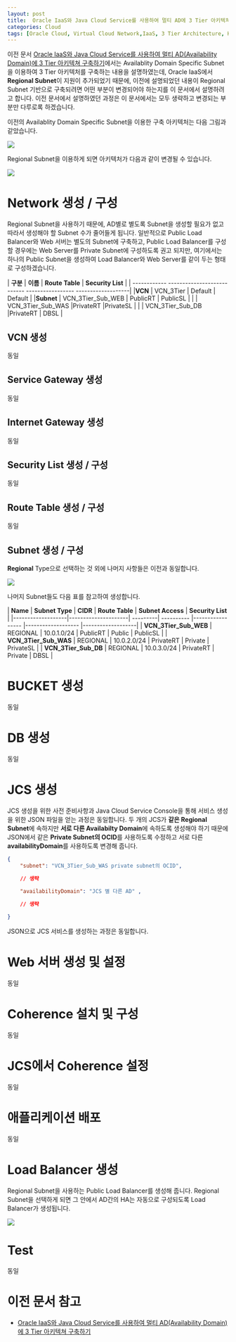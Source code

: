 ```yaml
---
layout: post
title:  Oracle IaaS와 Java Cloud Service를 사용하여 멀티 AD에 3 Tier 아키텍쳐 구축하기 (Regional Subnet 사용)
categories: Cloud
tags: [Oracle Cloud, Virtual Cloud Network,IaaS, 3 Tier Architecture, HA, Java Cloud Service] 
---
```


이전 문서 [Oracle IaaS와 Java Cloud Service를 사용하여 멀티 AD(Availability Domain)에 3 Tier 아키텍쳐 구축하기](/cloud/2019/basic-3tier-arch/)에서는 Availablity Domain Specific Subnet을 이용하여 3 Tier 아키텍처를 구축하는 내용을 설명하였는데, Oracle IaaS에서 **Regional Subnet**이 지원이 추가되었기 때문에, 이전에 설명되었던 내용이 Regional Subnet 기반으로 구축되려면 어떤 부분이 변경되어야 하는지를 이 문서에서 설명하려고 합니다. 
이전 문서에서 설명하였던 과정은 이 문서에서는 모두 생략하고 변경되는 부분만 다루로록 하겠습니다. 

이전의 Availablity Domain Specific Subnet을 이용한 구축 아키텍처는 다음 그림과 같았습니다.

![](/assets/images/3tier/image1.png)

Regional Subnet을 이용하게 되면 아키텍처가 다음과 같이 변경될 수 있습니다.

![](/assets/images/3tier/regional/architecture.png)


Network 생성 / 구성 
====================

Regional Subnet을 사용하기 때문에, AD별로 별도록 Subnet을 생성할 필요가 없고 따라서 생성해야 할 Subnet 수가 줄어들게 됩니다.
일반적으로 Public Load Balancer와 Web 서버는 별도의 Subnet에 구축하고, Public Load Balancer를 구성할 경우에는 Web Server를 Private Subnet에 구성하도록 권고 되지만, 여기에서는 하나의 Public Subnet을 생성하여 Load Balancer와 Web Server를 같이 두는 형태로 구성하겠습니다.

 | **구분**    | **이름**                 |   **Route Table**  | **Security List** |
 | ------------ --------------------------- ----------------- -------------------|
 |**VCN**    | VCN\_3Tier               |    Default         |  Default |
 |**Subnet** | VCN\_3Tier\_Sub\_WEB     |   PublicRT           | PublicSL |
 |           | VCN\_3Tier\_Sub\_WAS     |PrivateRT           |PrivateSL |
 |           | VCN\_3Tier\_Sub\_DB      |PrivateRT           | DBSL |

VCN 생성
--------
동일

Service Gateway 생성
--------------------
동일

Internet Gateway 생성
---------------------
동일

Security List 생성 / 구성
-------------------------
동일

Route Table 생성 / 구성
-----------------------
동일

Subnet 생성 / 구성
------------------

**Regional** Type으로 선택하는 것 외에 나머지 사항들은 이전과 동일합니다.

![](/assets/images/3tier/regional/create_subnet.png)


나머지 Subnet들도 다음 표를 참고하여 생성합니다.

  | **Name**         |  **Subnet Type**     |   **CIDR**   |   **Route Table** |  **Subnet Access**  | **Security List** |
  |-------------------|---------------------| ---------| ---------- |----------------- |------------------- |-------------------|
 | **VCN\_3Tier\_Sub\_WEB**  | REGIONAL  |  10.0.1.0/24  | PublicRT        |  Public          |    PublicSL |
 | **VCN\_3Tier\_Sub\_WAS**  | REGIONAL  |  10.0.2.0/24  | PrivateRT       |  Private         |    PrivateSL |
 | **VCN\_3Tier\_Sub\_DB**   | REGIONAL  |  10.0.3.0/24  | PrivateRT       |  Private         |    DBSL |

BUCKET 생성
===========
동일

DB 생성
=======
동일

JCS 생성 
=========

JCS 생성을 위한 사전 준비사항과 Java Cloud Service Console을 통해 서비스 생성을 위한 JSON 파일을 얻는 과정은 동일합니다.
두 개의 JCS가 **같은 Regional Subnet**에 속하지만 **서로 다른 Availabilty Domain**에 속하도록 생성해야 하기 때문에 
JSON에서 같은 **Private Subnet의 OCID**를 사용하도록 수정하고 서로 다른 **availabilityDomain**를 사용하도록 변경해 줍니다.

```json
{
    "subnet": "VCN_3Tier_Sub_WAS private subnet의 OCID",

    // 생략

    "availabilityDomain": "JCS 별 다른 AD" ,
     
    // 생략

}
```

JSON으로 JCS 서비스를 생성하는 과정은 동일합니다.

Web 서버 생성 및 설정
=====================
동일

Coherence 설치 및 구성
======================
동일

JCS에서 Coherence 설정
======================
동일

애플리케이션 배포
=================
동일

Load Balancer 생성
==================

Regional Subnet을 사용하는 Public Load Balancer를 생성해 줍니다. Regional Subnet을 선택하게 되면 그 안에서 AD간의 HA는 자동으로 구성되도록 Load Balancer가 생성됩니다.

![](/assets/images/3tier/regional/create_lb.png)


Test
====
동일

# 이전 문서 참고

- [Oracle IaaS와 Java Cloud Service를 사용하여 멀티 AD(Availability Domain)에 3 Tier 아키텍쳐 구축하기](/cloud/2019/basic-3tier-arch/)
